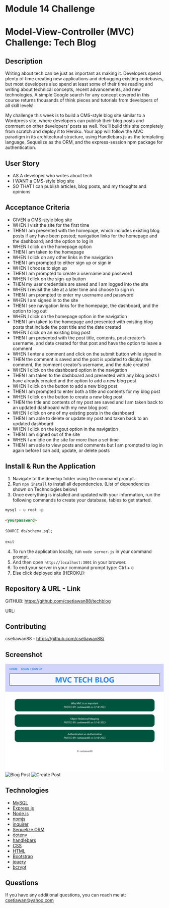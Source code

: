 # Module 14 Challenge

# Model-View-Controller (MVC) Challenge: Tech Blog

## Description

Writing about tech can be just as important as making it. Developers spend plenty of time creating new applications and debugging existing codebases, but most developers also spend at least some of their time reading and writing about technical concepts, recent advancements, and new technologies. A simple Google search for any concept covered in this course returns thousands of think pieces and tutorials from developers of all skill levels!

My challenge this week is to build a CMS-style blog site similar to a Wordpress site, where developers can publish their blog posts and comment on other developers’ posts as well. You’ll build this site completely from scratch and deploy it to Heroku. Your app will follow the MVC paradigm in its architectural structure, using Handlebars.js as the templating language, Sequelize as the ORM, and the express-session npm package for authentication.

## User Story

- AS A developer who writes about tech
- I WANT a CMS-style blog site
- SO THAT I can publish articles, blog posts, and my thoughts and opinions

## Acceptance Criteria

- GIVEN a CMS-style blog site
- WHEN I visit the site for the first time
- THEN I am presented with the homepage, which includes existing blog posts if any have been posted; navigation links for the homepage and the dashboard; and the option to log in
- WHEN I click on the homepage option
- THEN I am taken to the homepage
- WHEN I click on any other links in the navigation
- THEN I am prompted to either sign up or sign in
- WHEN I choose to sign up
- THEN I am prompted to create a username and password
- WHEN I click on the sign-up button
- THEN my user credentials are saved and I am logged into the site
- WHEN I revisit the site at a later time and choose to sign in
- THEN I am prompted to enter my username and password
- WHEN I am signed in to the site
- THEN I see navigation links for the homepage, the dashboard, and the option to log out
- WHEN I click on the homepage option in the navigation
- THEN I am taken to the homepage and presented with existing blog posts that include the post title and the date created
- WHEN I click on an existing blog post
- THEN I am presented with the post title, contents, post creator’s username, and date created for that post and have the option to leave a comment
- WHEN I enter a comment and click on the submit button while signed in
- THEN the comment is saved and the post is updated to display the comment, the comment creator’s username, and the date created
- WHEN I click on the dashboard option in the navigation
- THEN I am taken to the dashboard and presented with any blog posts I have already created and the option to add a new blog post
- WHEN I click on the button to add a new blog post
- THEN I am prompted to enter both a title and contents for my blog post
- WHEN I click on the button to create a new blog post
- THEN the title and contents of my post are saved and I am taken back to an updated dashboard with my new blog post
- WHEN I click on one of my existing posts in the dashboard
- THEN I am able to delete or update my post and taken back to an updated dashboard
- WHEN I click on the logout option in the navigation
- THEN I am signed out of the site
- WHEN I am idle on the site for more than a set time
- THEN I am able to view posts and comments but I am prompted to log in again before I can add, update, or delete posts

## Install & Run the Application

1. Navigate to the develop folder using the command prompt.
2. Run `npm install` to install all dependencies. (List of dependencies shown on Technologies below)
3. Once everything is installed and updated with your information, run the following commands to create your database, tables to get started. 

```md
mysql - u root -p

<yourpassword>

SOURCE db/schema.sql;

exit
```
4. To run the application locally, run `node server.js` in your command prompt.
5. And then open `http://localhost:3001` in your browser.
6. To end your server in your command prompt type: Ctrl + c
7. Else click deployed site (HEROKU): 

## Repository & URL - Link

GITHUB: https://github.com/csetiawan88/techblog

URL:

## Contributing

csetiawan88 - https://github.com/csetiawan88/

## Screenshot


![Tech Blog Home Page](./assets/screenshot1.jpg)
![Blog Post](./assets/screenshot2.jpg)
![Create Post](./assets/screenshot3.jpg)

## Technologies

- [MySQL](https://www.mysql.com/)
- [Express.js](https://expressjs.com/)
- [Node.js](https://nodejs.org/en/)
- [npmjs](https://docs.npmjs.com/)
- [inquirer](https://www.npmjs.com/package/inquirer)
- [Sequelize ORM](https://sequelize.org/)
- [dotenv](https://www.npmjs.com/package/dotenv)
- [handlebars](https://handlebarsjs.com/)
- [CSS](https://developer.mozilla.org/en-US/docs/Web/CSS)
- [HTML](https://html.com/)
- [Bootstrap](https://getbootstrap.com/)
- [jquery](https://jquery.com/)
- [bcrypt](https://www.npmjs.com/package/bcrypt)

## Questions

If you have any additional questions, you can reach me at:
csetiawan@yahoo.com